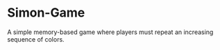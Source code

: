 # Simon-Game
A simple memory-based game where players must repeat an increasing sequence of colors.
